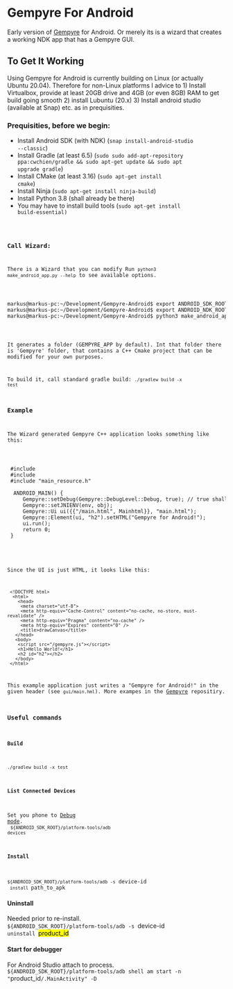 # Gempyre For Android

Early version of [Gempyre](https://github.com/mmertama/Gempyre) for Android.
Or merely its is a wizard that creates a working NDK app that has a Gempyre GUI.

## To Get It Working

Using Gempyre for Android is currently building on Linux (or actually Ubuntu 20.04). Therefore for non-Linux platforms
I advice to 1) Install Virtualbox, provide at least 20GB drive and 4GB (or even 8GB) RAM to get build going smooth  2) install Lubuntu (20.x) 3) Install android studio (available at Snap) etc. as in prequisities. 

### Prequisities, before we begin:
* Install Android SDK (with NDK) (<code>snap install-android-studio --classic</code>)
* Install Gradle (at least 6.5) (<code>sudo sudo add-apt-repository ppa:cwchien/gradle && sudo apt-get update && sudo apt upgrade gradle</code>)
* Install CMake (at least 3.16) (<code>sudo apt-get install cmake</code>)
* Install Ninja  (<code>sudo apt-get install ninja-build</code>)
* Install Python 3.8 (shall already be there)
* You may have to install build tools (<code>sudo apt-get install build-essential</build>)

### Call Wizard:
 There is a Wizard that you can modify
 Run <code>python3 make_android_app.py --help</code>
 to see available options. 
 
 <pre>
markus@markus-pc:~/Development/Gempyre-Android$ export ANDROID_SDK_ROOT=~/Android/Sdk
markus@markus-pc:~/Development/Gempyre-Android$ export ANDROID_NDK_ROOT=~/Android/Sdk/ndk/21.3.6528147
markus@markus-pc:~/Development/Gempyre-Android$ python3 make_android_app.py --project_name MyApp --project_id com.gempyre.myapp
</pre>
 
 It generates a folder (GEMPYRE_APP by default).
 Int that folder there is 'Gempyre' folder, that contains a
 C++ Cmake project that can be modified for your own purposes.
 
 To build it, call standard gradle build:
 <code>./gradlew build -x test</code>
 
 ### Example
 The Wizard generated Gempyre C++ application looks something like this:
 <pre>
 #include <jni.h>
 #include <gempyre.h>
 #include "main_resource.h"
   
  ANDROID_MAIN() {
     Gempyre::setDebug(Gempyre::DebugLevel::Debug, true); // true shall use syslog, that in android is logcat!
     Gempyre::setJNIENV(env, obj);
     Gempyre::Ui ui({{"/main.html", Mainhtml}}, "main.html");
     Gempyre::Element(ui, "h2").setHTML("Gempyre for Android!");
     ui.run();
     return 0;
 }
 </pre>
 Since the UI is just HTML, it looks like this:
 
 ```
  <!DOCTYPE html>
   <html>
     <head>
      <meta charset="utf-8">
      <meta http-equiv="Cache-Control" content="no-cache, no-store, must-revalidate" />
      <meta http-equiv="Pragma" content="no-cache" />
      <meta http-equiv="Expires" content="0" />
      <title>drawCanvas</title>
    </head>
    <body>
     <script src="/gempyre.js"></script>
     <h1>Hello World!</h1>
     <h2 id="h2"></h2>
    </body>
  </html>
```
 
 This example application just writes a "Gempyre for Android!" in the given header (see <code>gui/main.hml</code>). More exampes in the [Gempyre](https://github.com/mmertama/Gempyre) repositiry.   
 
 ### Useful commands
 #### Build
 <code>./gradlew build -x test</code>
 #### List Connected Devices
 Set you phone to [Debug mode](https://developer.android.com/studio/debug/dev-options).</br>
 <code>${ANDROID_SDK_ROOT}/platform-tools/adb devices</code>
 #### Install
 <code>${ANDROID_SDK_ROOT}/platform-tools/adb -s</code> device-id <code> install </code>path_to_apk</code>
 #### Uninstall
 Needed prior to re-install.</br>
 <code>${ANDROID_SDK_ROOT}/platform-tools/adb -s </code>device-id<code> uninstall </code><mark>product_id</code>
 #### Start for debugger
 For Android Studio attach to process. </br>
 <code>${ANDROID_SDK_ROOT}/platform-tools/adb shell am start -n "</code>product_id<code>/.MainActivity" -D</code>
 
  
      


